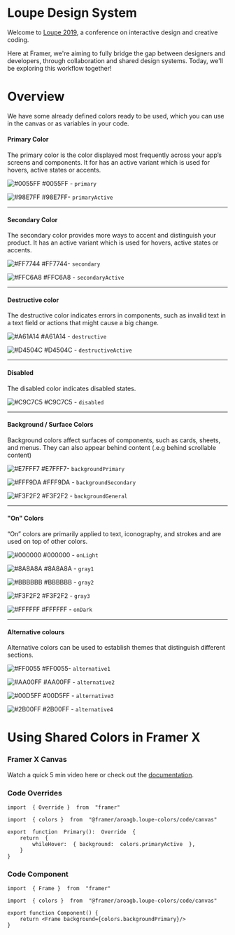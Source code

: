 # Loupe Design System

Welcome to [Loupe 2019](https://framer.com/loupe), a conference on interactive design and creative coding.

Here at Framer, we're aiming to fully bridge the gap between designers and developers, through collaboration and shared design systems. Today, we'll be exploring this workflow together!

# Overview

We have some already defined colors ready to be used, which you can use in the canvas or as variables in your code.

#### Primary Color

The primary color is the color displayed most frequently across your app’s screens and components. It for has an active variant which is used for hovers, active states or accents.

![#0055FF](https://placehold.it/15/0055FF/000000?text=+) #0055FF - `primary`

![#98E7FF](https://placehold.it/15/98E7FF/000000?text=+) #98E7FF- `primaryActive`

---

#### Secondary Color

The secondary color provides more ways to accent and distinguish your product. It has an active variant which is used for hovers, active states or accents.

![#FF7744](https://placehold.it/15/FF7744/000000?text=+) #FF7744- `secondary`

![#FFC6A8](https://placehold.it/15/FFC6A8/000000?text=+) #FFC6A8 - `secondaryActive`

---

#### Destructive color

The destructive color indicates errors in components, such as invalid text in a text field or actions that might cause a big change.

![#A61A14](https://placehold.it/15/A61A14/000000?text=+) #A61A14 - `destructive`

![#D4504C](https://placehold.it/15/D4504C/000000?text=+) #D4504C - `destructiveActive`

---

#### Disabled

The disabled color indicates disabled states.

![#C9C7C5](https://placehold.it/15/C9C7C5/000000?text=+) #C9C7C5 - `disabled`

---

#### Background / Surface Colors

Background colors affect surfaces of components, such as cards, sheets, and menus. They can also appear behind content (.e.g behind scrollable content)

![#E7FFF7](https://placehold.it/15/E7FFF7/000000?text=+) #E7FFF7- `backgroundPrimary`

![#FFF9DA](https://placehold.it/15/FFF9DA/000000?text=+) #FFF9DA - `backgroundSecondary`

![#F3F2F2](https://placehold.it/15/F3F2F2/000000?text=+) #F3F2F2 - `backgroundGeneral`

---

#### "On" Colors

“On” colors are primarily applied to text, iconography, and strokes and are used on top of other colors.

![#000000](https://placehold.it/15/000000/000000?text=+) #000000 - `onLight`

![#8A8A8A](https://placehold.it/15/8A8A8A/000000?text=+) #8A8A8A - `gray1`

![#BBBBBB](https://placehold.it/15/BBBBBB/000000?text=+) #BBBBBB - `gray2`

![#F3F2F2](https://placehold.it/15/F3F2F2/000000?text=+) #F3F2F2 - `gray3`

![#FFFFFF](https://placehold.it/15/FFFFFF/000000?text=+) #FFFFFF - `onDark`

---

#### Alternative colours

Alternative colors can be used to establish themes that distinguish different sections.

![#FF0055](https://placehold.it/15/FF0055/000000?text=+) #FF0055- `alternative1`

![#AA00FF](https://placehold.it/15/AA00FF/000000?text=+) #AA00FF - `alternative2`

![#00D5FF](https://placehold.it/15/00D5FF/000000?text=+) #00D5FF - `alternative3`

![#2B00FF](https://placehold.it/15/2B00FF/000000?text=+) #2B00FF - `alternative4`

# Using Shared Colors in Framer X

### Framer X Canvas

Watch a quick 5 min video here or check out the [documentation](https://www.framer.com/support/using-framer-x/shared-colors/).

### Code Overrides

```
import  { Override }  from  "framer"

import  { colors }  from  "@framer/aroagb.loupe-colors/code/canvas"

export  function  Primary():  Override  {
    return  {
        whileHover:  { background:  colors.primaryActive  },
    }
}
```

### Code Component

```
import  { Frame }  from  "framer"

import  { colors }  from  "@framer/aroagb.loupe-colors/code/canvas"

export function Component() {
    return <Frame background={colors.backgroundPrimary}/>
}
```
